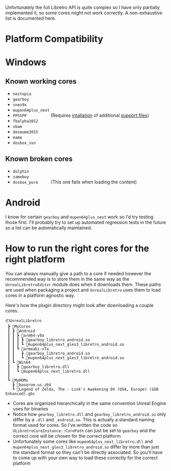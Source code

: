 
Unfortunately the full Libretro API is quite complex so I have only partially implemented it, so some cores might not work correctly. A non-exhaustive list is documented here.

# Platform Compatibility

# Windows
## Known working cores

* `nestopia        `
* `gearboy         `
* `snes9x          `
* `mupen64plus_next`
* `PPSSPP          ` (Requires [intallation][1] of additional [support files](https://docs.libretro.com/library/ppsspp/#bios))
* `fbalpha2012     `
* `vbam            `
* `desmume2015     `
* `mame            `
* `dosbox_svn      `

## Known broken cores

* `dolphin         `
* `sameboy         `
* `dosbox_pure     ` (This one fails when loading the content)

# Android
I know for certain `gearboy` and `mupen64plus_next` work so I'd try testing those first. I'll probably try to set up automated regression tests in the future so a list can be automatically maintained.

# How to run the right cores for the right platform
You can always manually give a path to a core if needed however the recommended way is to store them in the same way as the `UnrealLibretroEditor` module does when it downloads them. These paths are used when packaging a project and `UnrealLibretro` uses them to load cores in a platform agnostic way.

Here's how the plugin directory might look after downloading a couple cores.
```
📦UnrealLibretro
 ┣ 📂MyCores
 ┃ ┣ 📂Android
 ┃ ┃ ┣ 📂arm64-v8a
 ┃ ┃ ┃ ┣ 📜gearboy_libretro_android.so
 ┃ ┃ ┃ ┗ 📜mupen64plus_next_gles3_libretro_android.so
 ┃ ┃ ┗ 📂armeabi-v7a
 ┃ ┃   ┣ 📜gearboy_libretro_android.so
 ┃ ┃   ┗ 📜mupen64plus_next_gles3_libretro_android.so
 ┃ ┗ 📂Win64
 ┃   ┣ 📜gearboy_libretro.dll
 ┃   ┗ 📜mupen64plus_next_libretro.dll
 ┃
 ┗ 📂MyROMs
   ┣ 📜baserom.us.z64
   ┗ 📜Legend of Zelda, The - Link's Awakening DX (USA, Europe) (SGB Enhanced).gbc
 ```
- Cores are organized hierarchically in the same convention Unreal Engine uses for binaries
- Notice how `gearboy_libretro.dll` and `gearboy_libretro_android.so` only differ by a `.dll` and `_android.so`. This is actually a standard naming format used for cores. So I've written the code so `ULibretroCoreInstance::CorePath` can just be set to `gearboy` and the correct core will be chosen for the correct platform
- Unfortunately some cores like `mupen64plus_next_libretro.dll` and `mupen64plus_next_gles3_libretro_android.so` differ by more than just the standard format so they can't be directly associated. So you'll have to come up with your own way to load these correctly for the correct platform

[1]: README.md#sometimes-required-download-content-folder